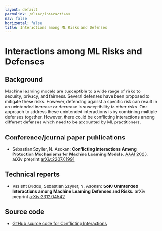 ```yaml
---
layout: default
permalink: /mlsec/interactions
nav: false
horizontal: false
title: Interactions among ML Risks and Defenses
---
```



# Interactions among ML Risks and Defenses

## Background 

Machine learning models are susceptible to a wide range of risks to security, privacy, and fairness. 
Several defenses have been proposed to mitigate these risks. 
However, defending against a specific risk can result in an unintended increase or decrease in susceptibility to other risks. 
One approach to address these unintended interactions is by combining multiple defenses together. 
However, there could be conflicting interactions among different defenses which need to be accounted by ML practitioners.

## Conference/journal paper publications

- Sebastian Szyller, N. Asokan: **Conflicting Interactions Among Protection Mechanisms for Machine Learning Models**. [AAAI 2023](https://aaai-23.aaai.org). arXiv preprint [arXiv:2207.01991](https://arxiv.org/abs/2207.01991)

## Technical reports

- Vasisht Duddu, Sebastian Szyller, N. Asokan: **SoK: Unintended Interactions among Machine Learning Defenses and Risks.** arXiv preprint [arXiv:2312.04542](https://arxiv.org/abs/2312.04542)


## Source code

- [GitHub source code for Conflicting Interactions](https://github.com/ssg-research/conflicts-in-ml-protection-mechanisms)
